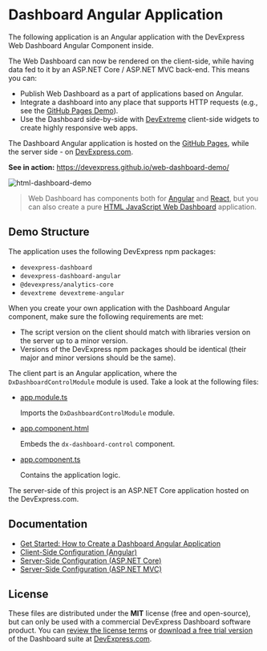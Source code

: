 # Dashboard Angular Application

The following application is an Angular application with the DevExpress Web Dashboard Angular Component inside. 

The Web Dashboard can now be rendered on the client-side, while having data fed to it by an ASP.NET Core / ASP.NET MVC back-end. This means you can:

- Publish Web Dashboard as a part of applications based on Angular.
- Integrate a dashboard into any place that supports HTTP requests (e.g., see the [GitHub Pages Demo](https://devexpress.github.io/web-dashboard-demo/)).
- Use the Dashboard side-by-side with [DevExtreme](https://js.devexpress.com) client-side widgets to create highly responsive web apps.

The Dashboard Angular application is hosted on the [GitHub Pages](https://pages.github.com), while the server side - on [DevExpress.com](https://www.devexpress.com).

**See in action:** https://devexpress.github.io/web-dashboard-demo/

![html-dashboard-demo](https://user-images.githubusercontent.com/17986517/35871357-13796742-0b75-11e8-9b12-a90de4813b96.png)

> Web Dashboard has components both for [Angular](https://docs.devexpress.com/Dashboard/400409) and [React](https://docs.devexpress.com/Dashboard/400683), but you can also create a pure [HTML JavaScript Web Dashboard](https://github.com/devexpress/web-dashboard-demo) application.


## Demo Structure
The application uses the following DevExpress npm packages:
- `devexpress-dashboard`
- `devexpress-dashboard-angular`
- `@devexpress/analytics-core`
- `devextreme devextreme-angular`

When you create your own application with the Dashboard Angular component, make sure the following requirements are met:

- The script version on the client should match with libraries version on the server up to a minor version.
- Versions of the DevExpress npm packages should be identical (their major and minor versions should be the same).

The client part is an Angular application, where the `DxDashboardControlModule` module is used. Take a look at the following files:

- [app.module.ts](./src/app/app.module.ts)

  Imports the `DxDashboardControlModule` module.
- [app.component.html](./src/app/app.component.html)

  Embeds the `dx-dashboard-control` component.
- [app.component.ts](./src/app/app.component.ts)

  Contains the application logic.
  
 The server-side of this project is an ASP.NET Core application hosted on the DevExpress.com.
  
 ## Documentation

- [Get Started: How to Create a Dashboard Angular Application](https://docs.devexpress.com/Dashboard/400322?v=20.2)
- [Client-Side Configuration (Angular)](https://docs.devexpress.com/Dashboard/400409?v=20.2)
- [Server-Side Configuration (ASP.NET Core)](https://docs.devexpress.com/Dashboard/119166?v=20.2)
- [Server-Side Configuration (ASP.NET MVC)](https://docs.devexpress.com/Dashboard/119500?v=20.2)

## License

These files are distributed under the **MIT** license (free and open-source), but can only be used with a commercial DevExpress Dashboard software product. You can [review the license terms](https://www.devexpress.com/Support/EULAs/NetComponents.xml) or [download a free trial version](https://go.devexpress.com/DevExpressDownload_UniversalTrial.aspx) of the Dashboard suite at [DevExpress.com](https://www.devexpress.com).
